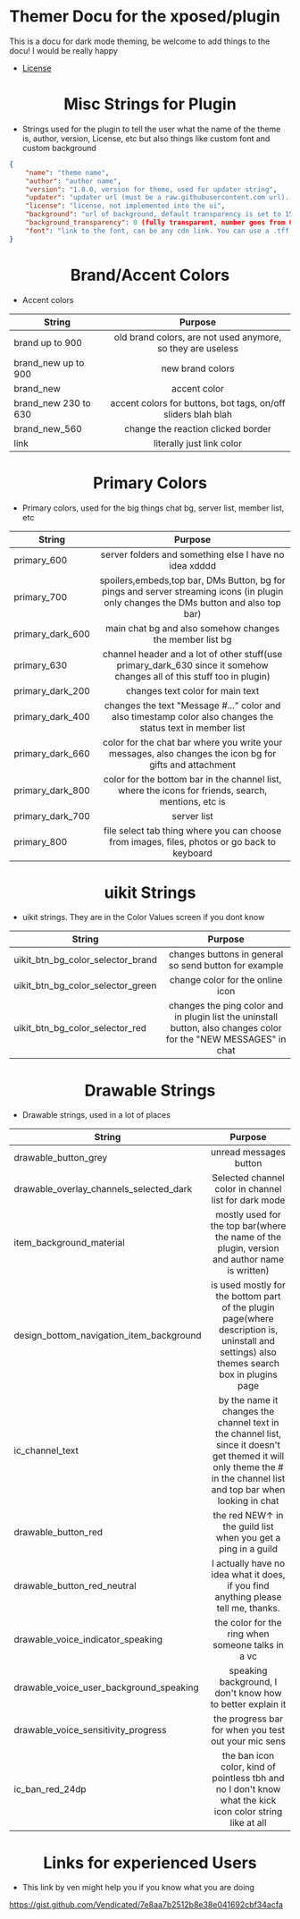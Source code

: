 # Themer Docu for the xposed/plugin
This is a docu for dark mode theming, be welcome to add things to the docu! I would be really happy
* [License](https://github.com/GangsterFox/AliuFox-themes/blob/main/LICENSE)

<h1 align="center">Misc Strings for Plugin</h1>

* Strings used for the plugin to tell the user what the name of the theme is, author, version, License, etc but also things like custom font and custom background

```json
{
    "name": "theme name",
    "author": "author name",
    "version": "1.0.0, version for theme, used for updater string",
    "updater": "updater url (must be a raw.githubusercontent.com url). Needs version bump if you update your theme",
    "license": "license, not implemented into the ui",
    "background": "url of background, default transparency is set to 150 in plugin",
    "background_transparency": 0 (fully transparent, number goes from 0 to 255),
    "font": "link to the font, can be any cdn link. You can use a .tff or a .otf"
}
```

<h1 align="center">Brand/Accent Colors</h1>

* Accent colors

| String          | Purpose                 |
| ---------------- |:-----------------------:|
| brand up to 900 | old brand colors, are not used anymore, so they are useless |
| brand_new up to 900 | new brand colors |
| brand_new | accent color |
| brand_new 230 to 630 | accent colors for buttons, bot tags, on/off sliders blah blah |
| brand_new_560 | change the reaction clicked border |
| link | literally just link color |

<h1 align="center">Primary Colors</h1>

* Primary colors, used for the big things chat bg, server list, member list, etc

| String          | Purpose                 |
| ---------------- |:-----------------------:|
| primary_600 | server folders and something else I have no idea xdddd |
| primary_700 | spoilers,embeds,top bar, DMs Button, bg for pings and server streaming icons (in plugin only changes the DMs button and also top bar) |
| primary_dark_600 | main chat bg and also somehow changes the member list bg |
| primary_630 | channel header and a lot of other stuff(use primary_dark_630 since it somehow changes all of this stuff too in plugin) |
| primary_dark_200 | changes text color for main text |
| primary_dark_400 | changes the text "Message #..." color and also timestamp color also changes the status text in member list |
| primary_dark_660 | color for the chat bar where you write your messages, also changes the icon bg for gifts and attachment |  
| primary_dark_800 | color for the bottom bar in the channel list, where the icons for friends, search, mentions, etc is |
| primary_dark_700 | server list |
| primary_800 | file select tab thing where you can choose from images, files, photos or go back to keyboard |

<h1 align="center">uikit Strings</h1>

* uikit strings. They are in the Color Values screen if you dont know

| String          | Purpose                 |
| ---------------- |:-----------------------:|
| uikit_btn_bg_color_selector_brand | changes buttons in general so send button for example |
| uikit_btn_bg_color_selector_green | change color for the online icon |
| uikit_btn_bg_color_selector_red | changes the ping color and in plugin list the uninstall button, also changes color for the "NEW MESSAGES" in chat |

<h1 align="center">Drawable Strings</h1>

* Drawable strings, used in a lot of places

| String          | Purpose                 |
| ---------------- |:-----------------------:|
| drawable_button_grey | unread messages button |
| drawable_overlay_channels_selected_dark | Selected channel color in channel list for dark mode |
| item_background_material | mostly used for the top bar(where the name of the plugin, version and author name is written) |
| design_bottom_navigation_item_background | is used mostly for the bottom part of the plugin page(where description is, uninstall and settings) also themes search box in plugins page |
| ic_channel_text | by the name it changes the channel text in the channel list, since it doesn't get themed it will only theme the # in the channel list and top bar when looking in chat |
| drawable_button_red | the red NEW↑ in the guild list when you get a ping in a guild |
| drawable_button_red_neutral | I actually have no idea what it does, if you find anything please tell me, thanks. |
| drawable_voice_indicator_speaking | the color for the ring when someone talks in a vc |
| drawable_voice_user_background_speaking | speaking background, I don't know how to better explain it |
| drawable_voice_sensitivity_progress | the progress bar for when you test out your mic sens |
| ic_ban_red_24dp | the ban icon color, kind of pointless tbh and no I don't know what the kick icon color string like at all |

<h1 align="center">Links for experienced Users</h1>

* This link by ven might help you if you know what you are doing

https://gist.github.com/Vendicated/7e8aa7b2512b8e38e041692cbf34acfa

